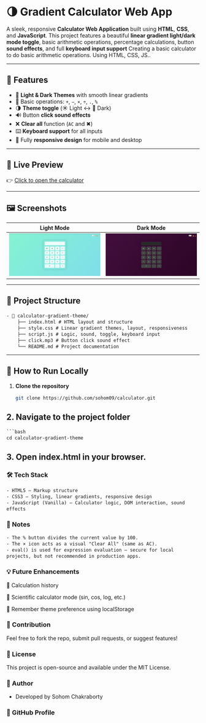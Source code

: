 # 🌗 Gradient Calculator Web App

A sleek, responsive **Calculator Web Application** built using **HTML**, **CSS**, and **JavaScript**. This project features a beautiful **linear gradient light/dark mode toggle**, basic arithmetic operations, percentage calculations, button **sound effects**, and full **keyboard input support** Creating a basic calculator to do basic arithmetic operations. Using HTML, CSS, JS..

---

## 🔮 Features

- 🎨 **Light & Dark Themes** with smooth linear gradients
- 🧮 Basic operations: `+`, `−`, `×`, `÷`, `.`, `%`
- 🌗 **Theme toggle** (☀️ Light ↔ 🌙 Dark)
- 🔊 Button **click sound effects**
- ❌ **Clear all** function (`AC` and ✖)
- ⌨️ **Keyboard support** for all inputs
- 📱 Fully **responsive design** for mobile and desktop

---

## 🔗 Live Preview

👉 [Click to open the calculator](https://htmlpreview.github.io/?https://github.com/sohom09/calculator/blob/main/index.html)

---

## 🖼️ Screenshots

| Light Mode | Dark Mode |
|------------|-----------|
| ![Light](light-mode.png) | ![Dark](dark-mode.png) |

---

## 📂 Project Structure
    - 📁 calculator-gradient-theme/
        ├── index.html # HTML layout and structure
        ├── style.css # Linear gradient themes, layout, responsiveness
        ├── script.js # Logic, sound, toggle, keyboard input
        ├── click.mp3 # Button click sound effect
        └── README.md # Project documentation
---

## 🚀 How to Run Locally

1. **Clone the repository**  
   ```bash
   git clone https://github.com/sohom09/calculator.git

## 2. Navigate to the project folder
    ```bash
    cd calculator-gradient-theme

## 3. Open index.html in your browser.

### 🛠️ Tech Stack
    - HTML5 – Markup structure
    - CSS3 – Styling, linear gradients, responsive design
    - JavaScript (Vanilla) – Calculator logic, DOM interaction, sound effects

### 📌 Notes
    - The % button divides the current value by 100.
    - The × icon acts as a visual "Clear All" (same as AC).
    - eval() is used for expression evaluation — secure for local projects, but not recommended in production apps.

### 💡 Future Enhancements
🧠 Calculation history

📐 Scientific calculator mode (sin, cos, log, etc.)

💾 Remember theme preference using localStorage

### 🤝 Contribution
Feel free to fork the repo, submit pull requests, or suggest features!

### 📜 License
This project is open-source and available under the MIT License.

### 👤 Author
- Developed by Sohom Chakraborty

### 🔗 GitHub Profile

